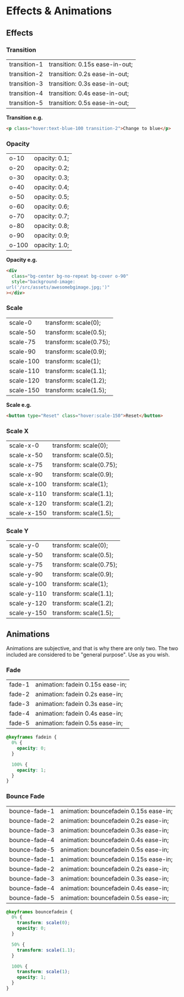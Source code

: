 # Effects & Animations

## Effects

### Transition

<table class="h-auto">
<tr>
<td>transition-1</td>
<td>transition: 0.15s ease-in-out;</td>
</tr>
<tr>
<td>transition-2</td>
<td>transition: 0.2s ease-in-out;</td>
</tr>
<tr>
<td>transition-3</td>
<td>transition: 0.3s ease-in-out;</td>
</tr>
<tr>
<td>transition-4</td>
<td>transition: 0.4s ease-in-out;</td>
</tr>
<tr>
<td>transition-5</td>
<td>transition: 0.5s ease-in-out;</td>
</tr>
</table>

**Transition e.g.**

```html
<p class="hover:text-blue-100 transition-2">Change to blue</p>
```

### Opacity

<table>
<tr>
<td>o-10</td>
<td>opacity: 0.1;</td>
</tr>
<tr>
<td>o-20</td>
<td>opacity: 0.2;</td>
</tr>
<tr>
<td>o-30</td>
<td>opacity: 0.3;</td>
</tr>
<tr>
<td>o-40</td>
<td>opacity: 0.4;</td>
</tr>
<tr>
<td>o-50</td>
<td>opacity: 0.5;</td>
</tr>
<tr>
<td>o-60</td>
<td>opacity: 0.6;</td>
</tr>
<tr>
<td>o-70</td>
<td>opacity: 0.7;</td>
</tr>
<tr>
<td>o-80</td>
<td>opacity: 0.8;</td>
</tr>
<tr>
<td>o-90</td>
<td>opacity: 0.9;</td>
</tr>
<tr>
<td>o-100</td>
<td>opacity: 1.0;</td>
</tr>
</table>

**Opacity e.g.**

```html
<div
  class="bg-center bg-no-repeat bg-cover o-90"
  style="background-image:
url('/src/assets/awesomebgimage.jpg;')"
></div>
```

### Scale

<table class="h-auto">
<tr>
<td>scale-0</td>
<td>transform: scale(0);</td>
</tr>
<tr>
<td>scale-50</td>
<td>transform: scale(0.5);</td>
</tr>
<tr>
<td>scale-75</td>
<td>transform: scale(0.75);</td>
</tr>
<tr>
<td>scale-90</td>
<td>transform: scale(0.9);</td>
</tr>
<tr>
<td>scale-100</td>
<td>transform: scale(1);</td>
</tr>
<tr>
<td>scale-110</td>
<td>transform: scale(1.1);</td>
</tr>
<tr>
<td>scale-120</td>
<td>transform: scale(1.2);</td>
</tr>
<tr>
<td>scale-150</td>
<td>transform: scale(1.5);</td>
</tr>
</table>

**Scale e.g.**

```html
<button type="Reset" class="hover:scale-150">Reset</button>
```

### Scale X

<table class="h-auto">
<tr>
<td>scale-x-0</td>
<td>transform: scale(0);</td>
</tr>
<tr>
<td>scale-x-50</td>
<td>transform: scale(0.5);</td>
</tr>
<tr>
<td>scale-x-75</td>
<td>transform: scale(0.75);</td>
</tr>
<tr>
<td>scale-x-90</td>
<td>transform: scale(0.9);</td>
</tr>
<tr>
<td>scale-x-100</td>
<td>transform: scale(1);</td>
</tr>
<tr>
<td>scale-x-110</td>
<td>transform: scale(1.1);</td>
</tr>
<tr>
<td>scale-x-120</td>
<td>transform: scale(1.2);</td>
</tr>
<tr>
<td>scale-x-150</td>
<td>transform: scale(1.5);</td>
</tr>
</table>

### Scale Y

<table class="h-auto">
<tr>
<td>scale-y-0</td>
<td>transform: scale(0);</td>
</tr>
<tr>
<td>scale-y-50</td>
<td>transform: scale(0.5);</td>
</tr>
<tr>
<td>scale-y-75</td>
<td>transform: scale(0.75);</td>
</tr>
<tr>
<td>scale-y-90</td>
<td>transform: scale(0.9);</td>
</tr>
<tr>
<td>scale-y-100</td>
<td>transform: scale(1);</td>
</tr>
<tr>
<td>scale-y-110</td>
<td>transform: scale(1.1);</td>
</tr>
<tr>
<td>scale-y-120</td>
<td>transform: scale(1.2);</td>
</tr>
<tr>
<td>scale-y-150</td>
<td>transform: scale(1.5);</td>
</tr>
</table>

## Animations

Animations are subjective, and that is why there are only two. The two included are considered to be "general purpose". Use as you wish.

### Fade

<table class="h-auto">
<tr>
<td>fade-1</td>
<td>animation: fadein 0.15s ease-in;</td>
</tr>
<tr>
<td>fade-2</td>
<td>animation: fadein 0.2s ease-in;</td>
</tr>
<tr>
<td>fade-3</td>
<td>animation: fadein 0.3s ease-in;</td>
</tr>
<tr>
<td>fade-4</td>
<td>animation: fadein 0.4s ease-in;</td>
</tr>
<tr>
<td>fade-5</td>
<td>animation: fadein 0.5s ease-in;</td>
</tr>
</table>

```css
@keyframes fadein {
  0% {
    opacity: 0;
  }

  100% {
    opacity: 1;
  }
}
```

### Bounce Fade

<table>
<tr>
<td>bounce-fade-1</td>
<td>animation: bouncefadein 0.15s ease-in;</td>
</tr>
<tr>
<td>bounce-fade-2</td>
<td>animation: bouncefadein 0.2s ease-in;</td>
</tr>
<tr>
<td>bounce-fade-3</td>
<td>animation: bouncefadein 0.3s ease-in;</td>
</tr>
<tr>
<td>bounce-fade-4</td>
<td>animation: bouncefadein 0.4s ease-in;</td>
</tr>
<tr>
<td>bounce-fade-5</td>
<td>animation: bouncefadein 0.5s ease-in;</td>
</tr>
<tr>
<td>bounce-fade-1</td>
<td>animation: bouncefadein 0.15s ease-in;</td>
</tr>
<tr>
<td>bounce-fade-2</td>
<td>animation: bouncefadein 0.2s ease-in;</td>
</tr>
<tr>
<td>bounce-fade-3</td>
<td>animation: bouncefadein 0.3s ease-in;</td>
</tr>
<tr>
<td>bounce-fade-4</td>
<td>animation: bouncefadein 0.4s ease-in;</td>
</tr>
<tr>
<td>bounce-fade-5</td>
<td>animation: bouncefadein 0.5s ease-in;</td>
</tr>
</table>

```css
@keyframes bouncefadein {
  0% {
    transform: scale(0);
    opacity: 0;
  }

  50% {
    transform: scale(1.1);
  }

  100% {
    transform: scale(1);
    opacity: 1;
  }
}
```
